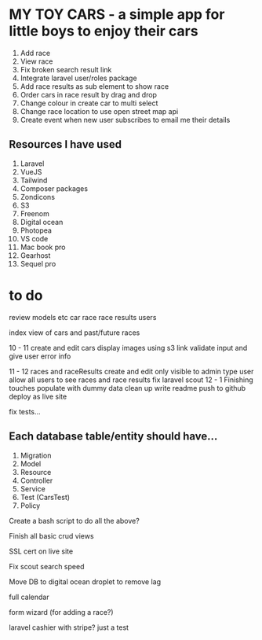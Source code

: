 # MY TOY CARS - a simple app for little boys to enjoy their cars

1. Add race
2. View race
3. Fix broken search result link
4. Integrate laravel user/roles package
5. Add race results as sub element to show race
6. Order cars in race result by drag and drop
7. Change colour in create car to multi select
8. Change race location to use open street map api
9. Create event when new user subscribes to email me their details



## Resources I have used
1. Laravel
2. VueJS
3. Tailwind
4. Composer packages
5. Zondicons
6. S3
7. Freenom
8. Digital ocean
9. Photopea
10. VS code
11. Mac book pro
12. Gearhost
13. Sequel pro

# to do 

review models etc
    car
    race
    race results
    users

index view of cars and past/future races

10 - 11
create and edit cars
    display images using s3 link
    validate input and give user error info

11 - 12
races and raceResults 
    create and edit only visible to admin type user
    allow all users to see races and race results
fix laravel scout
12 - 1
Finishing touches
    populate with dummy data
    clean up
    write readme
    push to github
    deploy as live site

fix tests...

## Each database table/entity should have...

1. Migration
2. Model
3. Resource
4. Controller
5. Service
6. Test (CarsTest)
7. Policy

Create a bash script to do all the above?

Finish all basic crud views

SSL cert on live site

Fix scout search speed

Move DB to digital ocean droplet to remove lag

full calendar

form wizard (for adding a race?)

laravel cashier with stripe? just a test
